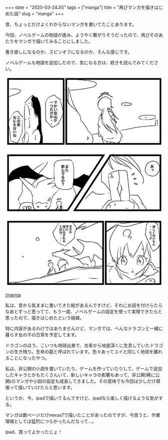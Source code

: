 +++
date = "2020-03-24JIS"
tags = ["manga"]
title = "再びマンガを描きはじめた話"
slug = "manga"
+++

昔、ちょっとだけよくわからないマンガを書いてたことあります。

今回、ノベルゲームの物語が進み、ようやく繋がりそうだったので、再びそのあたりをマンガで描いてみることにしました。

書き直しになるのか、スピンオフになるのか、そんな感じです。

ノベルゲームも物語を追加したので、気になる方は、続きを読んでみてください。

![](/manga/1.png)

[/manga](/manga)

私は、昔から気ままに書いてきた絵があるんですけど、それにお話を付けらたらなあとずっと思ってて、もう一度、ノベルゲームの設定を使って実現できたらと思ったので、描きはじめたという経緯。

特に内容があるわけではありませんけど、マンガでは、へんなドラゴンと一緒に暮らす女の子の日常を予定してます。

ドラゴンのほう、こいつも地球出身で、古来から地底深くに生息していたドラゴンの生き残り。生命の龍と呼ばれています。色々あってユイと同じく地球を離れることになったやつ。

私は、非公開の小説を書いていたり、ゲームを作っていたりして、ゲームで追加したキャラとかもたくさんいて、新しいキャラの影響もあって、非公開(稀に公開)のマンガや小説の設定も成長してきました。その意味でも今回は少しだけ頑張って描いていけたらと思います。

というか、今、ipadで描いてるんですけど、ipadなら楽しく描けるような気がする。

マンガは数ページだけnexus7で描いたことがあったのですが、今思うと、作業環境としては猛烈につらかったんだなって...。

ipad、買ってよかったじょ！

